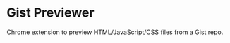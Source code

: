 Gist Previewer
==============

Chrome extension to preview HTML/JavaScript/CSS files from a Gist repo.